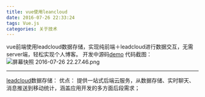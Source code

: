 ```yaml
---
title: vue使用leancloud
date: 2016-07-26 22:33:24
tags: Vue.js
categories: 关于技术
---
```


vue前端使用leadcloud数据存储，实现纯前端＋leadcloud进行数据交互，无需server端，轻松实现个人博客。
开发中源码[demo](https://github.com/taosin/ixinyi_admin.git)
代码截图：
![屏幕快照 2016-07-26 22.27.46.png](http://upload-images.jianshu.io/upload_images/2222175-29e6038aa1c5b35a.png?imageMogr2/auto-orient/strip%7CimageView2/2/w/1240)

-----
[leadcloud](https://leancloud.cn)数据存储：
优点：
提供一站式后端云服务，从数据存储、实时聊天、消息推送到移动统计，涵盖应用开发的多方面后段需求；


